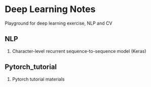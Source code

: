 # Deep Learning Notes
Playground for deep learning exercise, NLP and CV

## NLP
1. Character-level recurrent sequence-to-sequence model (Keras)

## Pytorch_tutorial
1. Pytorch tutorial materials
